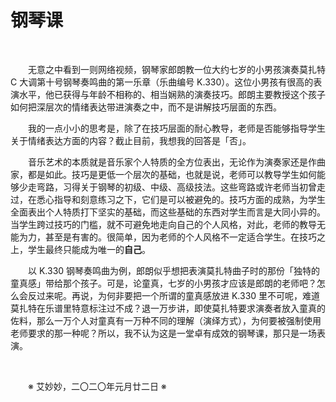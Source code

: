 # 钢琴课

&emsp;&emsp;

&emsp;&emsp;无意之中看到一则网络视频，钢琴家郎朗教一位大约七岁的小男孩演奏莫扎特 C 大调第十号钢琴奏鸣曲的第一乐章（乐曲编号 K.330）。这位小男孩有很高的表演水平，他已获得与年龄不相称的、相当娴熟的演奏技巧。郎朗主要教授这个孩子如何把深层次的情绪表达带进演奏之中，而不是讲解技巧层面的东西。

&emsp;&emsp;我的一点小小的思考是，除了在技巧层面的耐心教导，老师是否能够指导学生关于情绪表达方面的内容？截止目前，我想我的回答是「否」。

&emsp;&emsp;音乐艺术的本质就是音乐家个人特质的全方位表出，无论作为演奏家还是作曲家，都是如此。技巧是更低一个层次的基础，也就是说，老师可以教导学生如何能够少走弯路，习得关于钢琴的初级、中级、高级技法。这些弯路或许老师当初曾走过，在悉心指导和刻意练习之下，它们是可以被避免的。技巧方面的成熟，为学生全面表出个人特质打下坚实的基础，而这些基础的东西对学生而言是大同小异的。当学生跨过技巧的门槛，就不可避免地走向自己的个人风格，对此，老师的教导无能为力，甚至是有害的。很简单，因为老师的个人风格不一定适合学生。在技巧之上，学生最终只能成为唯一的**自己**。

&emsp;&emsp;以 K.330 钢琴奏鸣曲为例，郎朗似乎想把表演莫扎特曲子时的那份「独特的童真感」带给那个孩子。可是，论童真，七岁的小男孩才应该是郎朗的老师吧？怎么会反过来呢。再说，为何非要把一个所谓的童真感放进 K.330 里不可呢，难道莫扎特在乐谱里特意标注过不成？退一万步讲，即使莫扎特要求演奏者放入童真的佐料，那么一万个人对童真有一万种不同的理解（演绎方式），为何要被强制使用老师要求的那一种呢？所以，我不认为这是一堂卓有成效的钢琴课，那只是一场表演。

&emsp;&emsp;

&emsp;&emsp;※ 艾妙妙，二〇二〇年元月廿二日 ※